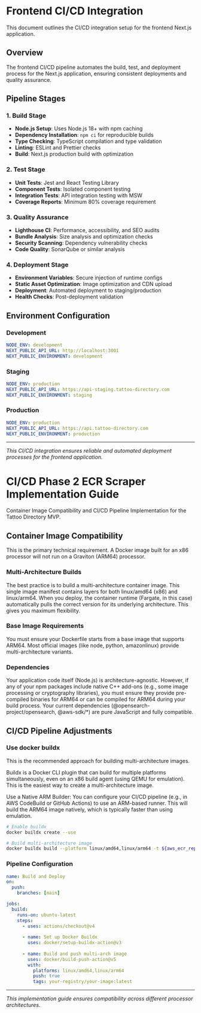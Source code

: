 # Frontend CI/CD Integration

This document outlines the CI/CD integration setup for the frontend Next.js application.

## Overview

The frontend CI/CD pipeline automates the build, test, and deployment process for the Next.js application, ensuring consistent deployments and quality assurance.

## Pipeline Stages

### 1. Build Stage
- **Node.js Setup**: Uses Node.js 18+ with npm caching
- **Dependency Installation**: `npm ci` for reproducible builds
- **Type Checking**: TypeScript compilation and type validation
- **Linting**: ESLint and Prettier checks
- **Build**: Next.js production build with optimization

### 2. Test Stage
- **Unit Tests**: Jest and React Testing Library
- **Component Tests**: Isolated component testing
- **Integration Tests**: API integration testing with MSW
- **Coverage Reports**: Minimum 80% coverage requirement

### 3. Quality Assurance
- **Lighthouse CI**: Performance, accessibility, and SEO audits
- **Bundle Analysis**: Size analysis and optimization checks
- **Security Scanning**: Dependency vulnerability checks
- **Code Quality**: SonarQube or similar analysis

### 4. Deployment Stage
- **Environment Variables**: Secure injection of runtime configs
- **Static Asset Optimization**: Image optimization and CDN upload
- **Deployment**: Automated deployment to staging/production
- **Health Checks**: Post-deployment validation

## Environment Configuration

### Development
```yaml
NODE_ENV: development
NEXT_PUBLIC_API_URL: http://localhost:3001
NEXT_PUBLIC_ENVIRONMENT: development
```

### Staging
```yaml
NODE_ENV: production
NEXT_PUBLIC_API_URL: https://api-staging.tattoo-directory.com
NEXT_PUBLIC_ENVIRONMENT: staging
```

### Production
```yaml
NODE_ENV: production
NEXT_PUBLIC_API_URL: https://api.tattoo-directory.com
NEXT_PUBLIC_ENVIRONMENT: production
```

---

*This CI/CD integration ensures reliable and automated deployment processes for the frontend application.*

# CI/CD Phase 2 ECR Scraper Implementation Guide

Container Image Compatibility and CI/CD Pipeline Implementation for the Tattoo Directory MVP.

## Container Image Compatibility

This is the primary technical requirement. A Docker image built for an x86 processor will not run on a Graviton (ARM64) processor.

### Multi-Architecture Builds
The best practice is to build a multi-architecture container image. This single image manifest contains layers for both linux/amd64 (x86) and linux/arm64. When you deploy, the container runtime (Fargate, in this case) automatically pulls the correct version for its underlying architecture. This gives you maximum flexibility.

### Base Image Requirements
You must ensure your Dockerfile starts from a base image that supports ARM64. Most official images (like node, python, amazonlinux) provide multi-architecture variants.

### Dependencies
Your application code itself (Node.js) is architecture-agnostic. However, if any of your npm packages include native C++ add-ons (e.g., some image processing or cryptography libraries), you must ensure they provide pre-compiled binaries for ARM64 or can be compiled for ARM64 during your build process. Your current dependencies (@opensearch-project/opensearch, @aws-sdk/*) are pure JavaScript and fully compatible.

## CI/CD Pipeline Adjustments

### Use docker buildx
This is the recommended approach for building multi-architecture images.

Buildx is a Docker CLI plugin that can build for multiple platforms simultaneously, even on an x86 build agent (using QEMU for emulation). This is the easiest way to create a multi-architecture image.

Use a Native ARM Builder: You can configure your CI/CD pipeline (e.g., in AWS CodeBuild or GitHub Actions) to use an ARM-based runner. This will build the ARM64 image natively, which is typically faster than using emulation.

```bash
# Enable buildx
docker buildx create --use

# Build multi-architecture image
docker buildx build --platform linux/amd64,linux/arm64 -t ${aws_ecr_repository.scraper.repository_url}:${var.scraper_image_tag} --push .
```

### Pipeline Configuration
```yaml
name: Build and Deploy
on:
  push:
    branches: [main]

jobs:
  build:
    runs-on: ubuntu-latest
    steps:
      - uses: actions/checkout@v4
      
      - name: Set up Docker Buildx
        uses: docker/setup-buildx-action@v3
      
      - name: Build and push multi-arch image
        uses: docker/build-push-action@v5
        with:
          platforms: linux/amd64,linux/arm64
          push: true
          tags: your-registry/your-image:latest
```

---

*This implementation guide ensures compatibility across different processor architectures.*